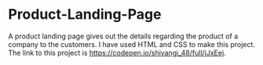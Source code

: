 # Product-Landing-Page
A product landing page gives out the details regarding the product of a company to the customers.
I have used HTML and CSS to make this project.
The link to this project is https://codepen.io/shivangi_48/full/jJxEej.
